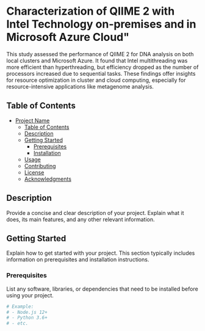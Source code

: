 
# Characterization of QIIME 2 with Intel Technology on-premises and in Microsoft Azure Cloud" 

This study assessed the performance of QIIME 2 for DNA analysis on both local clusters and Microsoft Azure. It found that Intel multithreading was more efficient than hyperthreading, but efficiency dropped as the number of processors increased due to sequential tasks. These findings offer insights for resource optimization in cluster and cloud computing, especially for resource-intensive applications like metagenome analysis.

## Table of Contents

- [Project Name](#project-name)
  - [Table of Contents](#table-of-contents)
  - [Description](#description)
  - [Getting Started](#getting-started)
    - [Prerequisites](#prerequisites)
    - [Installation](#installation)
  - [Usage](#usage)
  - [Contributing](#contributing)
  - [License](#license)
  - [Acknowledgments](#acknowledgments)

## Description

Provide a concise and clear description of your project. Explain what it does, its main features, and any other relevant information.

## Getting Started

Explain how to get started with your project. This section typically includes information on prerequisites and installation instructions.

### Prerequisites

List any software, libraries, or dependencies that need to be installed before using your project.

```bash
# Example:
# - Node.js 12+
# - Python 3.6+
# - etc.
